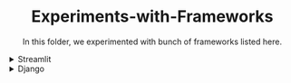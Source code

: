 <h1 align="center">Experiments-with-Frameworks</h1>
<p align="center">
In this folder, we experimented with bunch of frameworks listed here. 
</p>

<details>
<summary>Streamlit</summary>
<br>
  
pip install streamlit

cd Experiments-with-Frameworks

cd Streamlit 

streamlit run main.py
</details>



<details>
<summary>Django</summary>
<br>
<b>Requirements: Ubuntu 20.04</b>

sudo apt install python3-django

cd Experiments-with-Frameworks

cd Django

[To be updated soon]
</details>

